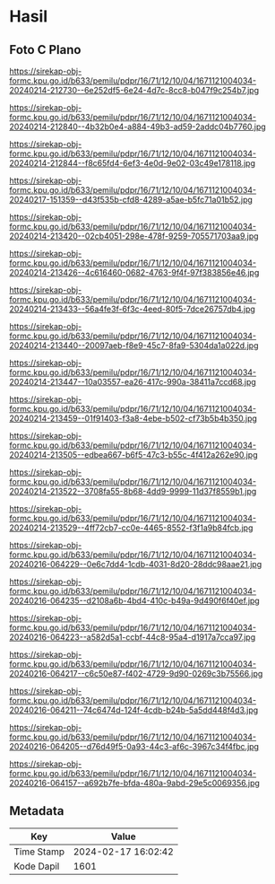 # Hasil

## Foto C Plano

https://sirekap-obj-formc.kpu.go.id/b633/pemilu/pdpr/16/71/12/10/04/1671121004034-20240214-212730--6e252df5-6e24-4d7c-8cc8-b047f9c254b7.jpg

https://sirekap-obj-formc.kpu.go.id/b633/pemilu/pdpr/16/71/12/10/04/1671121004034-20240214-212840--4b32b0e4-a884-49b3-ad59-2addc04b7760.jpg

https://sirekap-obj-formc.kpu.go.id/b633/pemilu/pdpr/16/71/12/10/04/1671121004034-20240214-212844--f8c65fd4-6ef3-4e0d-9e02-03c49e178118.jpg

https://sirekap-obj-formc.kpu.go.id/b633/pemilu/pdpr/16/71/12/10/04/1671121004034-20240217-151359--d43f535b-cfd8-4289-a5ae-b5fc71a01b52.jpg

https://sirekap-obj-formc.kpu.go.id/b633/pemilu/pdpr/16/71/12/10/04/1671121004034-20240214-213420--02cb4051-298e-478f-9259-705571703aa9.jpg

https://sirekap-obj-formc.kpu.go.id/b633/pemilu/pdpr/16/71/12/10/04/1671121004034-20240214-213426--4c616460-0682-4763-9f4f-97f383856e46.jpg

https://sirekap-obj-formc.kpu.go.id/b633/pemilu/pdpr/16/71/12/10/04/1671121004034-20240214-213433--56a4fe3f-6f3c-4eed-80f5-7dce26757db4.jpg

https://sirekap-obj-formc.kpu.go.id/b633/pemilu/pdpr/16/71/12/10/04/1671121004034-20240214-213440--20097aeb-f8e9-45c7-8fa9-5304da1a022d.jpg

https://sirekap-obj-formc.kpu.go.id/b633/pemilu/pdpr/16/71/12/10/04/1671121004034-20240214-213447--10a03557-ea26-417c-990a-38411a7ccd68.jpg

https://sirekap-obj-formc.kpu.go.id/b633/pemilu/pdpr/16/71/12/10/04/1671121004034-20240214-213459--01f91403-f3a8-4ebe-b502-cf73b5b4b350.jpg

https://sirekap-obj-formc.kpu.go.id/b633/pemilu/pdpr/16/71/12/10/04/1671121004034-20240214-213505--edbea667-b6f5-47c3-b55c-4f412a262e90.jpg

https://sirekap-obj-formc.kpu.go.id/b633/pemilu/pdpr/16/71/12/10/04/1671121004034-20240214-213522--3708fa55-8b68-4dd9-9999-11d37f8559b1.jpg

https://sirekap-obj-formc.kpu.go.id/b633/pemilu/pdpr/16/71/12/10/04/1671121004034-20240214-213529--4ff72cb7-cc0e-4465-8552-f3f1a9b84fcb.jpg

https://sirekap-obj-formc.kpu.go.id/b633/pemilu/pdpr/16/71/12/10/04/1671121004034-20240216-064229--0e6c7dd4-1cdb-4031-8d20-28ddc98aae21.jpg

https://sirekap-obj-formc.kpu.go.id/b633/pemilu/pdpr/16/71/12/10/04/1671121004034-20240216-064235--d2108a6b-4bd4-410c-b49a-9d490f6f40ef.jpg

https://sirekap-obj-formc.kpu.go.id/b633/pemilu/pdpr/16/71/12/10/04/1671121004034-20240216-064223--a582d5a1-ccbf-44c8-95a4-d1917a7cca97.jpg

https://sirekap-obj-formc.kpu.go.id/b633/pemilu/pdpr/16/71/12/10/04/1671121004034-20240216-064217--c6c50e87-f402-4729-9d90-0269c3b75566.jpg

https://sirekap-obj-formc.kpu.go.id/b633/pemilu/pdpr/16/71/12/10/04/1671121004034-20240216-064211--74c6474d-124f-4cdb-b24b-5a5dd448f4d3.jpg

https://sirekap-obj-formc.kpu.go.id/b633/pemilu/pdpr/16/71/12/10/04/1671121004034-20240216-064205--d76d49f5-0a93-44c3-af6c-3967c34f4fbc.jpg

https://sirekap-obj-formc.kpu.go.id/b633/pemilu/pdpr/16/71/12/10/04/1671121004034-20240216-064157--a692b7fe-bfda-480a-9abd-29e5c0069356.jpg


## Metadata

| Key        | Value               |
| ---------- | ------------------- |
| Time Stamp | 2024-02-17 16:02:42 |
| Kode Dapil | 1601                |



